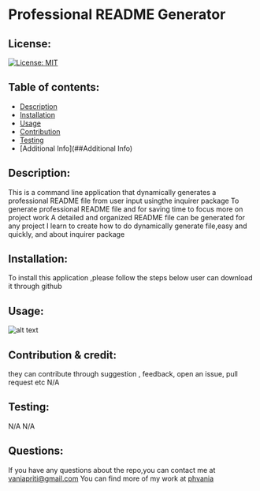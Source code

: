 # Professional  README  Generator
  ## License:
  [![License: MIT](https://img.shields.io/badge/License-MIT-yellow.svg)](https://opensource.org/licenses/MIT)
  ## Table of contents:
  
  - [Description](##description)
  - [Installation](##installation)
  - [Usage](##usage)
  - [Contribution](##Contribution)
  - [Testing](##Testing)
  - [Additional Info](##Additional Info)
   
  

## Description:
This is a command line application that dynamically generates a professional README file from user input usingthe inquirer        package
To generate professional README file and for saving time to focus more on project work
A detailed and organized README file can be generated for any project
I learn to create how to do dynamically generate file,easy and quickly, and about inquirer package

## Installation:
To install this application ,please follow the steps below
user can download it through github

## Usage:

![alt text](assets/images/screenshot.png)

## Contribution & credit:
they can contribute through suggestion , feedback, open an issue, pull request etc
N/A

## Testing:
N/A
N/A

##  Questions:
If you have any questions about the repo,you  can contact me at vaniapriti@gmail.com
You can find more of my work at [phvania](https://github.com/phvania/)


  

